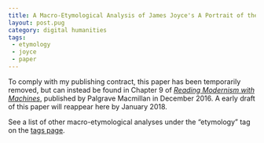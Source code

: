 ```yaml
---
title: A Macro-Etymological Analysis of James Joyce's A Portrait of the Artist as a Young Man
layout: post.pug
category: digital humanities
tags:
 - etymology
 - joyce
 - paper
---
```


To comply with my publishing contract, this paper has been temporarily removed, but can instead be found in Chapter 9 of [_Reading Modernism with Machines_](http://www.palgrave.com/us/book/9781137595683#otherversion=9781137595690), published by Palgrave Macmillan in December 2016. A early draft of this paper will reappear here by January 2018. 

See a list of other macro-etymological analyses under the “etymology” tag on the [tags page](/tags/).  
